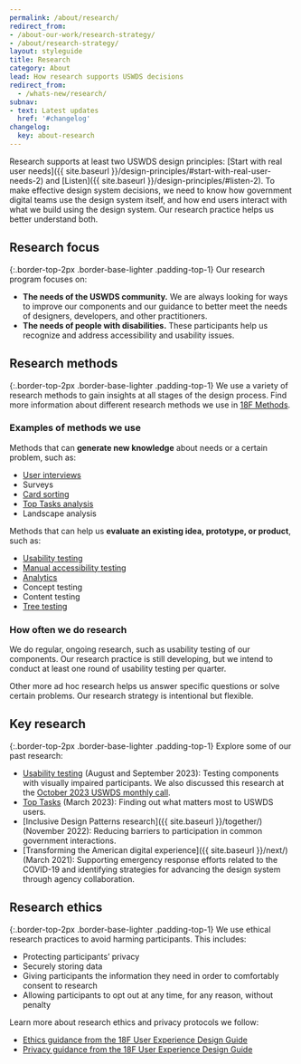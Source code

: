 ```yaml
---
permalink: /about/research/
redirect_from:
- /about-our-work/research-strategy/
- /about/research-strategy/
layout: styleguide
title: Research
category: About
lead: How research supports USWDS decisions
redirect_from:
  - /whats-new/research/
subnav:
- text: Latest updates
  href: '#changelog'
changelog:
  key: about-research
---
```


Research supports at least two USWDS design principles: [Start with real user needs]({{ site.baseurl }}/design-principles/#start-with-real-user-needs-2) and [Listen]({{ site.baseurl }}/design-principles/#listen-2). To make effective design system decisions, we need to know how government digital teams use the design system itself, and how end users interact with what we build using the design system. Our research practice helps us better understand both.

## Research focus

{:.border-top-2px .border-base-lighter .padding-top-1}
Our research program focuses on:

- **The needs of the USWDS community.** We are always looking for ways to improve our components and our guidance to better meet the needs of designers, developers, and other practitioners.
- **The needs of people with disabilities.** These participants help us recognize and address accessibility and usability issues.

## Research methods

{:.border-top-2px .border-base-lighter .padding-top-1}
We use a variety of research methods to gain insights at all stages of the design process. Find more information about different research methods we use in [18F Methods](https://methods.18f.gov/).

### Examples of methods we use

Methods that can **generate new knowledge** about needs or a certain problem, such as:

- [User interviews](https://methods.18f.gov/discover/stakeholder-and-user-interviews/)
- Surveys
- [Card sorting](https://methods.18f.gov/validate/card-sorting/)
- [Top Tasks analysis](https://digital.gov/event/2018/04/11/a-deep-dive-into-top-tasks-with-gerry-mcgovern/)
- Landscape analysis

Methods that can help us **evaluate an existing idea, prototype, or product**, such as:

- [Usability testing](https://methods.18f.gov/validate/usability-testing/)
- [Manual accessibility testing](https://digital.gov/resources/how-test-websites-for-accessibility/)
- [Analytics](https://digital.gov/resources/how-to-build-an-analytics-strategy/)
- Concept testing
- Content testing
- [Tree testing](https://digital.gov/2022/01/06/open-source-information-architecture-design-using-the-tools-you-have-to-conduct-card-sorting-and-tree-testing/)

### How often we do research

We do regular, ongoing research, such as usability testing of our components. Our research practice is still developing, but we intend to conduct at least one round of usability testing per quarter.

Other more ad hoc research helps us answer specific questions or solve certain problems. Our research strategy is intentional but flexible.

## Key research

{:.border-top-2px .border-base-lighter .padding-top-1}
Explore some of our past research:

- [Usability testing](https://github.com/uswds/uswds/wiki/Usability-research-findings-for-Q3-2023) (August and September 2023): Testing components with visually impaired participants. We also discussed this research at the [October 2023 USWDS monthly call](https://youtu.be/_uNXQpu6Dwg?feature=shared).
- [Top Tasks](https://digital.gov/event/2023/04/20/uswds-monthly-call-april-2023/) (March 2023): Finding out what matters most to USWDS users.
- [Inclusive Design Patterns research]({{ site.baseurl }}/together/) (November 2022): Reducing barriers to participation in common government interactions.
- [Transforming the American digital experience]({{ site.baseurl }}/next/) (March 2021): Supporting emergency response efforts related to the COVID-19 and identifying strategies for advancing the design system through agency collaboration.

## Research ethics

{:.border-top-2px .border-base-lighter .padding-top-1}
We use ethical research practices to avoid harming participants. This includes:

- Protecting participants’ privacy
- Securely storing data
- Giving participants the information they need in order to comfortably consent to research
- Allowing participants to opt out at any time, for any reason, without penalty

Learn more about research ethics and privacy protocols we follow:

- [Ethics guidance from the 18F User Experience Design Guide](https://ux-guide.18f.gov/research/ethics/)
- [Privacy guidance from the 18F User Experience Design Guide](https://ux-guide.18f.gov/research/privacy/)
